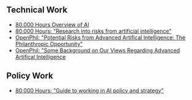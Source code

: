 <!-- TITLE: Reducing Risks from Artifical Intelligence -->
<!-- SUBTITLE: Making sure the world doesn't go FOOM -->

## Technical Work

* [80,000 Hours Overview of AI](https://80000hours.org/problem-profiles/positively-shaping-artificial-intelligence/)
* [80,000 Hours: "Research into risks from artificial intelligence"](https://80000hours.org/career-reviews/artificial-intelligence-risk-research/)
* [OpenPhil: "Potential Risks from Advanced Artifical Intelligence: The Philanthropic Opportunity"](https://www.openphilanthropy.org/blog/potential-risks-advanced-artificial-intelligence-philanthropic-opportunity)
* [OpenPhil: "Some Background on Our Views Regarding Advanced Artifical Intelligence](https://www.openphilanthropy.org/blog/some-background-our-views-regarding-advanced-artificial-intelligence)

## Policy Work
* [80,000 Hours: "Guide to working in AI policy and strategy"](https://80000hours.org/articles/ai-policy-guide/)